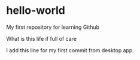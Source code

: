 # hello-world
My first repository for learning Github

What is this life if full of care

I add this line for my first commit from desktop app.


